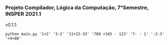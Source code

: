 ### Projeto Compilador, Lógica da Computação, 7°Semestre, INSPER 2021.1

v0.1.1:

```python main.py '1+2' '3-2' '11+22-33' '789 +345 - 123' '7- - 1' '-2-3' '+4+88'```